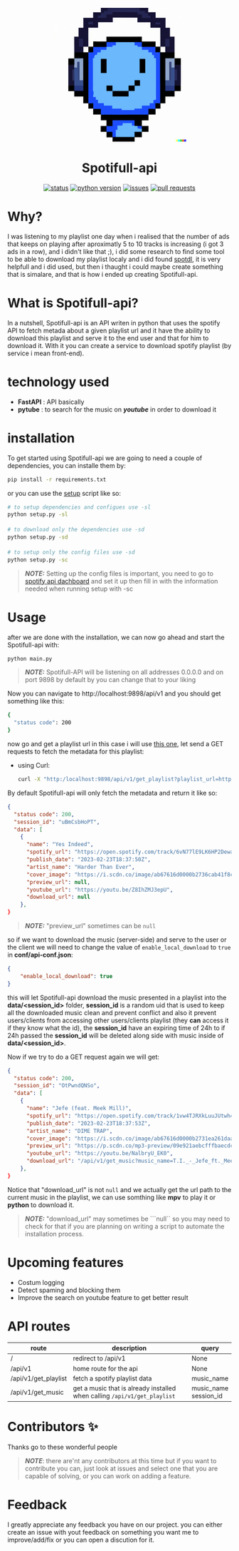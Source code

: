 <p align="center">
  <img src="https://github.com/0RaMsY0/Spotifull-api/blob/main/assets/images/spotifull_logo.png?raw=true" alt="Spotifull-api", width=300>
</p>

<div align="center">
   
  <p><h1>Spotifull-api</h1></p>

  <a href="">![status](https://img.shields.io/badge/status-development-red)</a>
  <a href="">![python version](https://img.shields.io/badge/python-%3E%3D%203.10-green)</a>
  <a href="">![issues](https://badges.hiptest.com:/bitbucket/issues/0RaMsY0/Spotifull-api?label=issues&style=plastic)</a>
  <a href="">![pull requests](https://img.shields.io/bitbucket/pr/0RaMsY0/Spotifull-api?color=red&style=plastic)</a>

</div>

# Why?

I was listening to my playlist one day when i realised that the number of ads that keeps on playing after aproximatly 5 to 10 tracks is increasing (i got 3 ads in a row), and i didn't like that ;), i did some research to find some tool to be able to download my playlist localy and i did found [spotdl](https://github.com/spotDL/spotify-downloader), it is very helpfull and i did used, but then i thaught i could maybe create something that is simalare, and that is how i ended up creating Spotifull-api.

# What is Spotifull-api?

In a nutshell, Spotifull-api is an API writen in python that uses the spotify API to fetch metada about a given playlist url and it have the ability to download this playlist and serve it to the end user and that for him to download it. With it you can create a service to download spotify playlist (by service i mean front-end).

# technology used

- **FastAPI** : API basically
- **pytube** : to search for the music on ***youtube*** in order to download it

# installation

To get started using Spotifull-api we are going to need a couple of dependencies, you can installe them by:
```bash
pip install -r requirements.txt
``` 
or you can use the [setup](https://github.com/0RaMsY0/Spotifull-api/blob/main/setup.py) script like so:
```bash
# to setup dependencies and configues use -sl
python setup.py -sl

# to download only the dependencies use -sd
python setup.py -sd

# to setup only the config files use -sd
python setup.py -sc
```

> **_NOTE:_**  Setting up the config files is important, you need to go to [spotify api dachboard](https://developer.spotify.com/dashboard/) and set it up then fill in with the information needed when running setup with -sc

# Usage

after we are done with the installation, we can now go ahead and start the Spotifull-api with:
```python
python main.py
```
> **_NOTE:_** Spotifull-API will be listening on all addresses 0.0.0.0 and on port 9898 by default by you can change that to your liking

Now you can navigate to http://localhost:9898/api/v1 and you should get something like this:
```bash
{
  "status code": 200
}
```

now go and get a playlist url in this case i will use [this one](https://open.spotify.com/playlist/7xmz5rpR2bSstByjr3vDId?si=6f910808f056436e), let send a GET requests to fetch the metadata for this playlist:
* using Curl:
    ```bash
    curl -X "http:/localhost:9898/api/v1/get_playlist?playlist_url=https://open.spotify.com/playlist/7xmz5rpR2bSstByjr3vDId?si=6f910808f056436e"
    ```
By default Spotifull-api will only fetch the metadata and return it like so:
```json
{
  "status code": 200,
  "session_id": "uBmCsbHoPT",
  "data": [
    {
      "name": "Yes Indeed",
      "spotify_url": "https://open.spotify.com/track/6vN77lE9LK6HP2DewaN6HZ",
      "publish_date": "2023-02-23T18:37:50Z",
      "artist_name": "Harder Than Ever",
      "cover_image": "https://i.scdn.co/image/ab67616d0000b2736cab41f8c84d6164976400d4",
      "preview_url": null,
      "youtube_url": "https://youtu.be/Z8IhZMJ3epU",
      "download_url": null
    },
}

```
> **_NOTE:_** "preview_url" sometimes can be ```null```

so if we want to download the music (server-side) and serve to the user or the client we will need to change the value of ```enable_local_download``` to ```true``` in **conf/api-conf.json**:
```json
{
    "enable_local_download": true
}
```
this will let Spotifull-api download the music presented in a playlist into the **data/<session_id>** folder, **session_id** is a random uid that is used to keep all the downloaded music clean and prevent conflict and also it prevent users/clients from accessing other users/clients playlist (they **can** access it if they know what the id), the **session_id** have an expiring time of 24h to if 24h passed the **session_id** will be deleted along side with music inside of **data/<session_id>**.

Now if we try to do a GET request again we will get:
```json
{
  "status code": 200,
  "session_id": "OtPwndQNSo",
  "data": [
    {
      "name": "Jefe (feat. Meek Mill)",
      "spotify_url": "https://open.spotify.com/track/1vw4TJRXkLuuJUtwh4UbYD",
      "publish_date": "2023-02-23T18:37:53Z",
      "artist_name": "DIME TRAP",
      "cover_image": "https://i.scdn.co/image/ab67616d0000b2731ea261daa852a6c5c465dff3",
      "preview_url": "https://p.scdn.co/mp3-preview/09e921aebcfffbaecdc9a2b17263a2b5d03fc3ed?cid=9eb1d0fd5b6f4b1d9a99da39da3879e6",
      "youtube_url": "https://youtu.be/NalbryU_EK0",
      "download_url": "/api/v1/get_music?music_name=T.I._-_Jefe_ft._Meek_Mill.mp3&session_id=OtPwndQNSo"
    },
}
```
Notice that "download_url" is not ```null``` and we actually get the url path to the current music in the playlist, we can use somthing like **mpv** to play it or **python** to download it.
> **_NOTE:_** "download_url" may sometimes be ```null`` so you may need to check for that if you are planning on writing a script to automate the installation process.


# Upcoming features

* Costum logging
* Detect spaming and blocking them
* Improve the search on youtube feature to get better result

# API routes

|  route  |  description  |  query  |
|---------|---------------|---------|
|  /      | redirect to /api/v1 | None |
| /api/v1 | home route for the api | None |
| /api/v1/get_playlist | fetch a spotify playlist data | music_name |
| /api/v1/get_music | get a music that is already installed when calling ```/api/v1/get_playlist``` | music_name<br>session_id|

# Contributors ✨
Thanks go to these wonderful people
> **_NOTE_**: there are'nt any contributors at this time but if you want to contribute you can, just look at issues and select one that you are capable of solving, or you can work on adding a feature.

# Feedback

I greatly appreciate any feedback you have on our project. you can either create an issue with yout feedback on something you want me to improve/add/fix or you can open a discution for it.